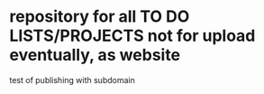 # repository for all TO DO LISTS/PROJECTS not for upload eventually, as website
test of publishing with subdomain
